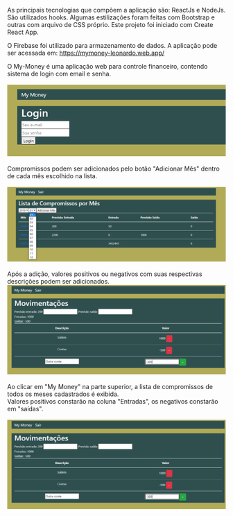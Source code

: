 As principais tecnologias que compõem a aplicação são: ReactJs e NodeJs. São utilizados hooks. Algumas estilizações foram feitas com Bootstrap e outras com arquivo de CSS próprio. Este projeto foi iniciado com Create React App.

O Firebase foi utilizado para armazenamento de dados.
A aplicação pode ser acessada em: https://mymoney-leonardo.web.app/

O My-Money é uma aplicação web para controle financeiro, contendo sistema de login com email e senha. <br/><br/>
<img src="/src/Image/home.png"> <br/><br/>
Compromissos podem ser adicionados pelo botão "Adicionar Mês" dentro de cada mês escolhido na lista. <br/><br/>
<img src="/src/Image/adicionarMes.png"> <br/><br/>
Após a adição, valores positivos ou negativos com suas respectivas descrições podem ser adicionados. <br/>
<img src="/src/Image/telaadicaodemes.png"> <br/><br/>
Ao clicar em "My Money" na parte superior, a lista de compromissos de todos os meses cadastrados é exibida.  <br/>
Valores positivos constarão na coluna "Entradas", os negativos constarão em "saídas".<br/><br/>
<img src="/src/Image/telaadicaodemes.png"> 





